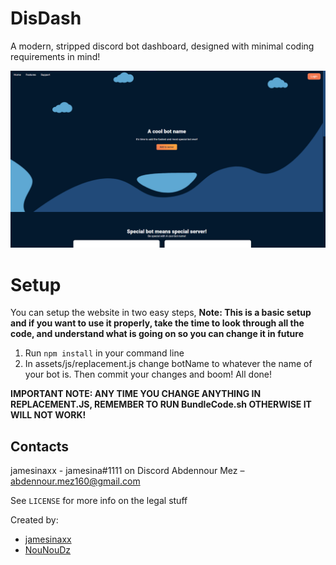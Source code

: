 # DisDash

A modern, stripped discord bot dashboard, designed with minimal coding requirements in mind!

![](./assets/img/Screenshot.png)

# Setup

You can setup the website in two easy steps, **Note: This is a basic setup and if you want to use it properly, take the time to look through all the code, and understand what is going on so you can change it in future**

1. Run ``npm install`` in your command line
2. In assets/js/replacement.js change botName to whatever the name of your bot is. Then commit your changes and boom! All done!

**IMPORTANT NOTE: ANY TIME YOU CHANGE ANYTHING IN REPLACEMENT.JS, REMEMBER TO RUN BundleCode.sh OTHERWISE IT WILL NOT WORK!**

## Contacts
jamesinaxx - jamesina#1111 on Discord
Abdennour Mez – [abdennour.mez160@gmail.com](mailto:abdennour.mez160@gmail.com)

See ``LICENSE`` for more info on the legal stuff

Created by:
- [jamesinaxx](https://github.com/jamesinaxx)
- [NouNouDz](https://github.com/NouNouDz) 
